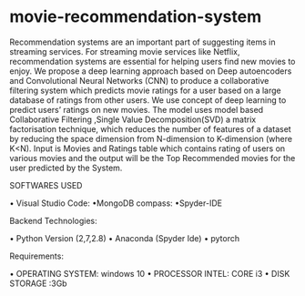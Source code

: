 # movie-recommendation-system

Recommendation systems are an important part of suggesting items in streaming services. For streaming movie services like Netflix,
recommendation systems are essential for helping users find new movies
to enjoy. We propose a deep learning approach based on Deep
autoencoders and Convolutional Neural Networks (CNN) to produce
a collaborative filtering system which predicts movie ratings for a user
based on a large database of ratings from other users. We use concept of
deep learning to predict users’ ratings on new movies. The model uses
model based Collaborative Filtering ,Single Value
Decomposition(SVD) a matrix factorisation technique, which reduces
the number of features of a dataset by reducing the space dimension
from N-dimension to K-dimension (where K<N). Input is Movies and
Ratings table which contains rating of users on various movies and the
output will be the Top Recommended movies for the user predicted by
the System.

SOFTWARES USED

• Visual Studio Code:
•MongoDB compass:
•Spyder-IDE

 Backend Technologies:
 
• Python Version (2,7,2.8)
• Anaconda (Spyder Ide)
• pytorch

 Requirements:
 
• OPERATING SYSTEM: windows 10
• PROCESSOR INTEL: CORE i3
• DISK STORAGE :3Gb
